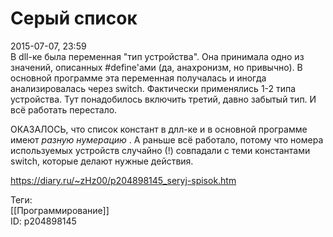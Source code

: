 Серый список
=============

   
 2015-07-07, 23:59   
  В dll-ке была переменная "тип устройства". Она принимала одно из значений, описанных #define'ами (да, анахронизм, но привычно). В основной программе эта переменная получалась и иногда анализировалась через switch. Фактически применялись 1-2 типа устройства. Тут понадобилось включить третий, давно забытый тип. И всё работать перестало.   
   
 ОКАЗАЛОСЬ, что список констант в длл-ке и в основной программе имеют  *разную нумерацию*  . А раньше всё работало, потому что номера используемых устройств случайно (!) совпадали с теми константами switch, которые делают нужные действия.   
    
 <https://diary.ru/~zHz00/p204898145_seryj-spisok.htm>   
   
 Теги:   
 [[Программирование]]   
 ID: p204898145